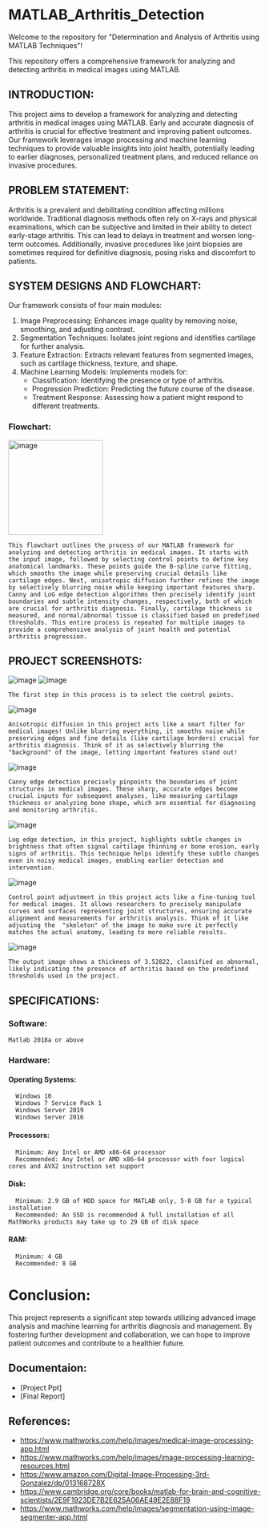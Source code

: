 # MATLAB_Arthritis_Detection
Welcome to the repository for "Determination and Analysis of Arthritis using MATLAB Techniques"! 

This repository offers a comprehensive framework for analyzing and detecting arthritis in medical images using MATLAB.

## INTRODUCTION:

This project aims to develop a framework for analyzing and detecting arthritis in medical images using MATLAB. Early and accurate diagnosis of arthritis is crucial for effective treatment and improving patient outcomes. Our framework leverages image processing and machine learning techniques to provide valuable insights into joint health, potentially leading to earlier diagnoses, personalized treatment plans, and reduced reliance on invasive procedures.

## PROBLEM STATEMENT:

Arthritis is a prevalent and debilitating condition affecting millions worldwide. Traditional diagnosis methods often rely on X-rays and physical examinations, which can be subjective and limited in their ability to detect early-stage arthritis. This can lead to delays in treatment and worsen long-term outcomes. Additionally, invasive procedures like joint biopsies are sometimes required for definitive diagnosis, posing risks and discomfort to patients.

## SYSTEM DESIGNS AND FLOWCHART:

Our framework consists of four main modules:
1. Image Preprocessing: Enhances image quality by removing noise, smoothing, and adjusting contrast.
2. Segmentation Techniques: Isolates joint regions and identifies cartilage for further analysis.
3. Feature Extraction: Extracts relevant features from segmented images, such as cartilage thickness, texture, and shape.
4. Machine Learning Models: Implements models for:
    - Classification: Identifying the presence or type of arthritis.
    - Progression Prediction: Predicting the future course of the disease.
    - Treatment Response: Assessing how a patient might respond to different treatments.
### Flowchart:

<img width="189" alt="image" src="https://github.com/Manam-7/MATLAB_Arthritis_Detection/assets/155944488/e3077c7d-0efb-43da-95f0-77ddb51e6bb2">

	This flowchart outlines the process of our MATLAB framework for analyzing and detecting arthritis in medical images. It starts with the input image, followed by selecting control points to define key anatomical landmarks. These points guide the B-spline curve fitting, which smooths the image while preserving crucial details like cartilage edges. Next, anisotropic diffusion further refines the image by selectively blurring noise while keeping important features sharp. Canny and LoG edge detection algorithms then precisely identify joint boundaries and subtle intensity changes, respectively, both of which are crucial for arthritis diagnosis. Finally, cartilage thickness is measured, and normal/abnormal tissue is classified based on predefined thresholds. This entire process is repeated for multiple images to provide a comprehensive analysis of joint health and potential arthritis progression.

## PROJECT SCREENSHOTS:

![image](https://github.com/Manam-7/MATLAB_Arthritis_Detection/assets/155944488/44169074-91cf-4373-89d8-875e74d0fd74)
![image](https://github.com/Manam-7/MATLAB_Arthritis_Detection/assets/155944488/52012625-50f0-48eb-a31e-997712d76f40)

	The first step in this process is to select the control points.

![image](https://github.com/Manam-7/MATLAB_Arthritis_Detection/assets/155944488/1fb83765-4252-42d9-bcdd-12a5b2b59946)

	Anisotropic diffusion in this project acts like a smart filter for medical images! Unlike blurring everything, it smooths noise while preserving edges and fine details (like cartilage borders) crucial for arthritis diagnosis. Think of it as selectively blurring the "background" of the image, letting important features stand out!

![image](https://github.com/Manam-7/MATLAB_Arthritis_Detection/assets/155944488/bcee3173-1669-488a-a90b-78eb1a938fbb)

	Canny edge detection precisely pinpoints the boundaries of joint structures in medical images. These sharp, accurate edges become crucial inputs for subsequent analyses, like measuring cartilage thickness or analyzing bone shape, which are essential for diagnosing and monitoring arthritis.

![image](https://github.com/Manam-7/MATLAB_Arthritis_Detection/assets/155944488/909986fe-7dac-49bc-a0dd-07501bb913b0)

	Log edge detection, in this project, highlights subtle changes in brightness that often signal cartilage thinning or bone erosion, early signs of arthritis. This technique helps identify these subtle changes even in noisy medical images, enabling earlier detection and intervention.

![image](https://github.com/Manam-7/MATLAB_Arthritis_Detection/assets/155944488/cfede3d3-a36b-4cba-913c-58ca9a3a2f60)

	Control point adjustment in this project acts like a fine-tuning tool for medical images. It allows researchers to precisely manipulate curves and surfaces representing joint structures, ensuring accurate alignment and measurements for arthritis analysis. Think of it like adjusting the  "skeleton" of the image to make sure it perfectly matches the actual anatomy, leading to more reliable results.

![image](https://github.com/Manam-7/MATLAB_Arthritis_Detection/assets/155944488/95f7e3bb-345d-4c38-bafd-e1ba888de485)

	The output image shows a thickness of 3.52822, classified as abnormal, likely indicating the presence of arthritis based on the predefined thresholds used in the project.

## SPECIFICATIONS:

### Software:
    Matlab 2018a or above
### Hardware:
#### Operating Systems:
      Windows 10
      Windows 7 Service Pack 1
      Windows Server 2019
      Windows Server 2016
#### Processors:
      Minimum: Any Intel or AMD x86-64 processor
      Recommended: Any Intel or AMD x86-64 processor with four logical cores and AVX2 instruction set support
#### Disk:
      Minimum: 2.9 GB of HDD space for MATLAB only, 5-8 GB for a typical installation
      Recommended: An SSD is recommended A full installation of all MathWorks products may take up to 29 GB of disk space
#### RAM:
      Minimum: 4 GB
      Recommended: 8 GB
      
# Conclusion: 

This project represents a significant step towards utilizing advanced image analysis and machine learning for arthritis diagnosis and management. By fostering further development and collaboration, we can hope to improve patient outcomes and contribute to a healthier future.

## Documentaion:
- [Project Ppt]
- [Final Report]

## References:

 - https://www.mathworks.com/help/images/medical-image-processing-app.html
 - https://www.mathworks.com/help/images/image-processing-learning-resources.html
 - https://www.amazon.com/Digital-Image-Processing-3rd-Gonzalez/dp/013168728X
 - https://www.cambridge.org/core/books/matlab-for-brain-and-cognitive-scientists/2E9F1923DE7B2E625A06AE49E2E88F19
 - https://www.mathworks.com/help/images/segmentation-using-image-segmenter-app.html

